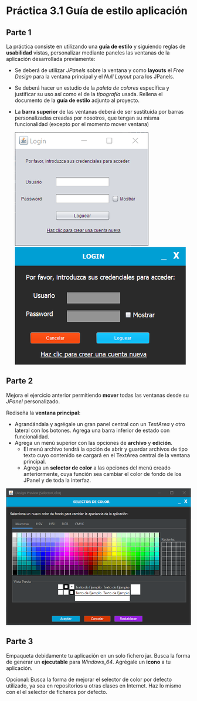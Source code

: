 # Práctica 3.1 Guía de estilo aplicación

## Parte 1

La práctica consiste en utilizando una **guía de estilo** y siguiendo reglas de **usabilidad** vistas, personalizar mediante paneles las ventanas de la aplicación desarrollada previamente:
-   Se deberá de utilizar *JPanels* sobre la ventana y como **layouts** el *Free Design* para la ventana principal y el *Null Layout* para los JPanels.
-   Se deberá hacer un estudio de la *paleta de colores* específica y justificar su uso así como el de la *tipografía* usada. Rellena el documento de la **guía de estilo** adjunto al proyecto.
-   La **barra superior** de las ventanas deberá de ser sustituida por barras personalizadas creadas por nosotros, que tengan su misma funcionalidad (excepto por el momento mover ventana)

    ![](media/840647d950380324a5c3ae3b8fdee5f3.png)
    ![](media/3605716fc96796a96a8819be129560a7.png)


## Parte 2

Mejora el ejercicio anterior permitiendo **mover** todas las ventanas desde su *JPanel* personalizado.

Rediseña la **ventana principal**:

- Agrandándala y agrégale un gran panel central con un *TextArea* y otro lateral con los botones. Agrega una barra inferior de estado con funcionalidad. 
- Agrega un menú superior con las opciones de **archivo** y **edición**.
	- El menú archivo tendrá la opción de abrir y guardar archivos de tipo texto cuyo contenido se cargará en el TextArea central de la ventana principal.
	- Agrega un **selector de color** a las opciones del menú creado anteriormente, cuya función sea cambiar el color de fondo de los JPanel y de toda la interfaz.

![](media/9cd713b474093125d5571d49cd5b0243.png)

## Parte 3

Empaqueta debidamente tu aplicación en un solo fichero jar. Busca la forma de generar un **ejecutable** para *Windows_64*.  Agrégale un **icono** a tu aplicación.

Opcional: Busca la forma de mejorar el selector de color por defecto utilizado, ya sea en repositorios u otras clases en Internet. Haz lo mismo con el el selector de ficheros por defecto.
